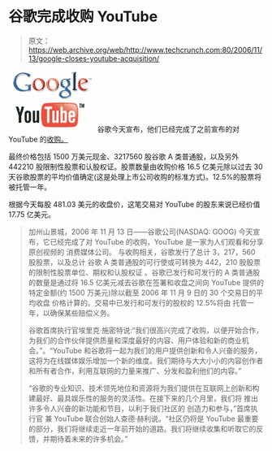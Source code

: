 # 谷歌完成收购 YouTube

> 原文：<https://web.archive.org/web/http://www.techcrunch.com:80/2006/11/13/google-closes-youtube-acquisition/>

![](img/00ce881d2bb5d49fc4b9350e55810693.png)谷歌今天宣布，他们已经完成了之前宣布的对 YouTube 的[收购。](https://web.archive.org/web/20230307214228/https://techcrunch.com/2006/10/09/google-has-acquired-youtube/)

最终价格包括 1500 万美元现金、3217560 股谷歌 A 类普通股，以及另外 442210 股限制性股票和认股权证。股票数量由收购价格 16.5 亿美元除以过去 30 天谷歌股票的平均价值确定(这是处理上市公司收购的标准方式)。12.5%的股票将被托管一年。

根据今天每股 481.03 美元的收盘价，这笔交易对 YouTube 的股东来说已经价值 17.75 亿美元。

> 加州山景城，2006 年 11 月 13 日——谷歌公司(NASDAQ: GOOG)
> 今天宣布，它已经完成了对 YouTube 的收购，YouTube 是一家为人们观看和分享原创视频的
> 消费媒体公司。
> 与收购相关，谷歌发行了总计
> 3，217，560 股股票，以及总计
> 谷歌 A 类普通股的可行使或可转换为 442，210 股股票的限制性股票单位、期权和认股权证
> 。谷歌已发行和可发行的 A 类普通股
> 的数量是通过将 16.5 亿美元减去谷歌在签署和收盘之间向
> YouTube 提供的特定金额(约 1500 万美元)除以截至 2006 年 11 月 9 日的 30 个交易日的平均收盘
> 价格计算的。交易中已发行和可发行的股权的 12.5%将由
> 托管一年，以确保某些赔偿义务。
> 
> 谷歌首席执行官埃里克·施密特说:“我们很高兴完成了收购，以便开始合作，为我们的合作伙伴提供质量和深度最好的内容、用户体验和新的商业机会。”。“YouTube 和谷歌将一起为我们的用户提供创新和令人兴奋的服务，这将为在线媒体娱乐增加一个新的维度。我们期待与大大小小的内容创作者和所有者合作，利用互联网的力量来推广、分发和盈利他们的内容。”
> 
> “谷歌的专业知识、技术领先地位和资源将为我们提供在互联网上创新和构建最好、最具娱乐性的服务的灵活性。在接下来的几个月里，我们将
> 推出许多令人兴奋的新功能和节目，以利于我们社区的
> 创造力和参与，”首席执行官
> 兼 YouTube 联合创始人查德·赫利说。“社区仍将是 YouTube 最重要的部分，我们将继续走近一年前开始的道路。我们将继续收集和听取它的反馈，并期待着未来的许多机会。”